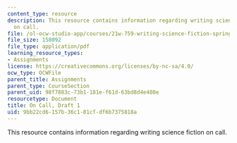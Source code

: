 ```yaml
---
content_type: resource
description: This resource contains information regarding writing science fiction
  on call.
file: /ol-ocw-studio-app/courses/21w-759-writing-science-fiction-spring-2016/9bb22cd6157b36c181cfdf6b7375818a_MIT21W_759S16_OnCall1.pdf
file_size: 158092
file_type: application/pdf
learning_resource_types:
- Assignments
license: https://creativecommons.org/licenses/by-nc-sa/4.0/
ocw_type: OCWFile
parent_title: Assignments
parent_type: CourseSection
parent_uid: 98f7883c-73b1-181e-f61d-63bd8d4e480e
resourcetype: Document
title: On Call, Draft 1
uid: 9bb22cd6-157b-36c1-81cf-df6b7375818a
---
```

This resource contains information regarding writing science fiction on call.
